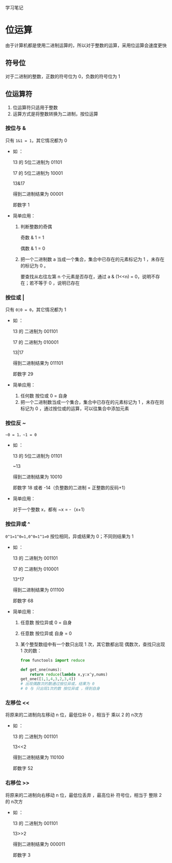 学习笔记

# 位运算

由于计算机都是使用二进制运算的，所以对于整数的运算，采用位运算会速度更快

## 符号位

对于二进制的整数，正数的符号位为 0，负数的符号位为 1

## 位运算符

1. 位运算符只适用于整数
2. 运算方式是将整数转换为二进制，按位运算

### 按位与 &

只有 `1&1 = 1`，其它情况都为 0

* 如 ：

  13 的 5位二进制为  01101

  17 的 5位二进制为  10001

  13&17

  得到二进制结果为    00001

  即数字 1

* 简单应用：

  1. 判断整数的奇偶

     奇数 & 1 = 1

     偶数 & 1 = 0

  2. 把一个二进制数 a 当成一个集合，集合中已存在的元素标记为 1 ，未存在的标记为 0 。

     要查找从右往左第 n 个元素是否存在，通过 a & (1<<n) = 0，说明不存在；若不等于 0 ，说明已存在

### 按位或 |

只有 `0|0 = 0`，其它情况都为 1

* 如 ：

  13 的 二进制为  001101

  17 的 二进制为  010001

  13|17

  得到二进制结果为    011101

  即数字 29

* 简单应用：
  1. 任何数 按位或 0  = 自身
  2. 把一个二进制数当成一个集合，集合中已存在的元素标记为 1 ，未存在则标记为 0 ，通过按位或的运算，可以往集合中添加元素

### 按位反 ~

`~0 = 1，~1 = 0`

* 如 ：

  13 的 5位二进制为  01101

  ~13

  得到二进制结果为    10010

  即数字 18  或者 -14（负整数的二进制 = 正整数的反码+1）

* 简单应用：

  对于一个整数 x，都有 ~x = -（x+1）

### 按位异或 ^

`0^1=1^0=1,0^0=1^1=0` 按位相同，异或结果为 0；不同则结果为 1

* 如 ：

  13 的 二进制为  001101

  17 的 二进制为  010001

  13^17

  得到二进制结果为    011100

  即数字 68

* 简单应用：

  1. 任意数 按位异或 0 = 自身

  2. 任意数 按位异或 自身 = 0

  3. 某个整型数组中有一个数只出现 1 次，其它数都出现 偶数次，查找只出现 1 次的数：

     ```python 
     from functools import reduce
     
     def get_one(nums):
         return reduce(lambda x,y:x^y,nums)
     get_one([1,1,4,3,2,3,4])
     # 出现偶数次的数通过按位异或，结果为 0
     # 0 与 只出现1次的数 按位异或 ，得到自身
     ```

### 左移位 <<

将原来的二进制向左移动 n 位，最低位补 0 ，相当于 乘以 2 的 n次方

* 如 ：

  13 的 二进制为  001101

  13<<2

  得到二进制结果为    110100

  即数字 52

### 右移位 >>

将原来的二进制向右移动 n 位，最低位丢弃 ，最高位补 符号位，相当于 整除 2 的 n次方

* 如 ：

  13 的 二进制为  001101

  13>>2

  得到二进制结果为    000011

  即数字 3